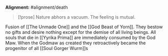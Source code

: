 **Alignment:** #alignment/death

> [!prose] 
> Nature abhors a vacuum. The feeling is mutual.


Fusion of [[The Unmade One]] and the [[God Beast of Yorn]]. They bestow no gifts and desire nothing except for the demise of all living beings. All souls that die in [[Yyrika Prima]] are immediately consumed by the God Maw.
When the Godmaw as created they retroactively became the progenitor of all [[Soul Gorger Wurm]]s